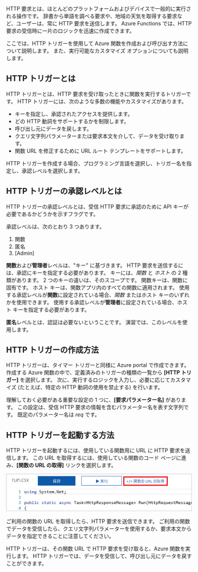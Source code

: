 HTTP 要求とは、ほとんどのプラットフォームおよびデバイスで一般的に実行される操作です。 辞書から単語を調べる要求や、地域の天気を取得する要求など、ユーザーは、常に HTTP 要求を送信します。 Azure Functions では、HTTP 要求の受信時に一片のロジックを迅速に作成できます。

ここでは、HTTP トリガーを使用して Azure 関数を作成および呼び出す方法について説明します。 また、実行可能なカスタマイズ オプションについても説明します。

## <a name="what-is-an-http-trigger"></a>HTTP トリガーとは

HTTP トリガーとは、HTTP 要求を受け取ったときに関数を実行するトリガーです。 HTTP トリガーには、次のような多数の機能やカスタマイズがあります。

- キーを指定し、承認されたアクセスを提供します。
- どの HTTP 動詞をサポートするかを制限します。
- 呼び出し元にデータを戻します。
- クエリ文字列パラメーターまたは要求本文を介して、データを受け取ります。
- 関数 URL を修正するために URL ルート テンプレートをサポートします。

HTTP トリガーを作成する場合、プログラミング言語を選択し、トリガー名を指定し、承認レベルを選択します。

## <a name="what-is-an-http-trigger-authorization-level"></a>HTTP トリガーの承認レベルとは

HTTP トリガーの承認レベルとは、受信 HTTP 要求に承認のために API キーが必要であるかどうかを示すフラグです。

承認レベルは、次のとおり 3 つあります。

1. 関数
2. 匿名
3. [Admin]

**関数**および**管理者**レベルは、"キー" に基づきます。 HTTP 要求を送信するには、承認にキーを指定する必要があります。 キーには、*関数* と *ホスト* の 2 種類があります。 2 つのキーの違いは、そのスコープです。 関数キーは、関数に固有です。 ホスト キーは、関数アプリ内のすべての関数に適用されます。 使用する承認レベルが**関数**に設定されている場合、*関数* またはホスト キーのいずれかを使用できます。 使用する承認レベルが**管理者**に設定されている場合、ホスト キーを指定する必要があります。

**匿名**レベルとは、認証は必要ないということです。 演習では、このレベルを使用します。

## <a name="how-to-create-an-http-trigger"></a>HTTP トリガーの作成方法

HTTP トリガーは、タイマー トリガーと同様に Azure portal で作成できます。 作成する Azure 関数の中で、定義済みのトリガーの種類の一覧から **[HTTP トリガー]** を選択します。 次に、実行するロジックを入力し、必要に応じてカスタマイズ (たとえば、特定の HTTP 動詞の使用を禁止する) を行います。

理解しておく必要がある重要な設定の 1 つに、**[要求パラメーター名]** があります。 この設定は、受信 HTTP 要求の情報を含むパラメーター名を表す文字列です。 既定のパラメーター名は *req* です。

## <a name="how-to-invoke-an-http-trigger"></a>HTTP トリガーを起動する方法

HTTP トリガーを起動するには、使用している関数用に URL に HTTP 要求を送信します。 この URL を取得するには、使用している関数のコード ページに進み、**[関数の URL の取得]** リンクを選択します。

![[Functions アプリ] ブレードを表示する Azure portal のスクリーンショット。アプリの [関数の URL の取得] ボタンが強調表示されている。](../media/5-function-url.png)

ご利用の関数の URL を取得したら、HTTP 要求を送信できます。 ご利用の関数でデータを受信したら、クエリ文字列パラメーターを使用するか、要求本文からデータを指定できることに注意してください。

HTTP トリガーは、その関数 URL で HTTP 要求を受け取ると、Azure 関数を実行します。 HTTP トリガーでは、データを受信して、呼び出し元にデータを戻すことができます。
